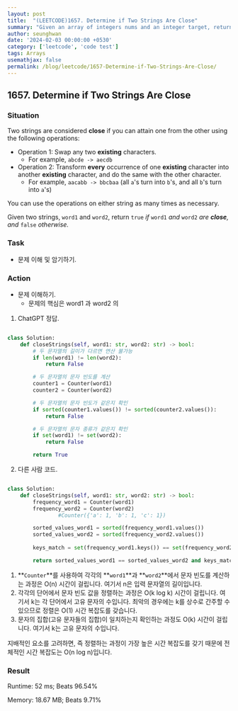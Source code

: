 ```yaml
---
layout: post
title:  "(LEETCODE)1657. Determine if Two Strings Are Close"
summary: "Given an array of integers nums and an integer target, return indices of the two numbers such that they add up to target."
author: seunghwan
date: '2024-02-03 00:00:00 +0530'
category: ['leetcode', 'code test']
tags: Arrays
usemathjax: false
permalink: /blog/leetcode/1657-Determine-if-Two-Strings-Are-Close/
---
```

## 1657. Determine if Two Strings Are Close
### Situation

Two strings are considered **close** if you can attain one from the other using the following operations:

- Operation 1: Swap any two **existing** characters.
    - For example, `abcde -> aecdb`
- Operation 2: Transform **every** occurrence of one **existing** character into another **existing** character, and do the same with the other character.
    - For example, `aacabb -> bbcbaa` (all `a`'s turn into `b`'s, and all `b`'s turn into `a`'s)

You can use the operations on either string as many times as necessary.

Given two strings, `word1` and `word2`, return `true` *if* `word1` *and* `word2` *are **close**, and* `false` *otherwise.*

### Task

- 문제 이해 및 암기하기.

### Action

- 문제 이해하기.
    - 문제의 핵심은 word1 과 word2 의

1. ChatGPT 정답.
    
```python

class Solution:
    def closeStrings(self, word1: str, word2: str) -> bool:
        # 두 문자열의 길이가 다르면 연산 불가능
        if len(word1) != len(word2):
            return False

        # 두 문자열의 문자 빈도를 계산
        counter1 = Counter(word1)
        counter2 = Counter(word2)

        # 두 문자열의 문자 빈도가 같은지 확인
        if sorted(counter1.values()) != sorted(counter2.values()):
            return False

        # 두 문자열의 문자 종류가 같은지 확인
        if set(word1) != set(word2):
            return False

        return True
```
    
2. 다른 사람 코드.
    
```python

class Solution:
    def closeStrings(self, word1: str, word2: str) -> bool:
        frequency_word1 = Counter(word1)
        frequency_word2 = Counter(word2)
                #Counter({'a': 1, 'b': 1, 'c': 1})

        sorted_values_word1 = sorted(frequency_word1.values())
        sorted_values_word2 = sorted(frequency_word2.values())
        
        keys_match = set(frequency_word1.keys()) == set(frequency_word2.keys())

        return sorted_values_word1 == sorted_values_word2 and keys_match
```

1. **`Counter`**를 사용하여 각각의 **`word1`**과 **`word2`**에서 문자 빈도를 계산하는 과정은 O(n) 시간이 걸립니다. 여기서 n은 입력 문자열의 길이입니다.
2. 각각의 단어에서 문자 빈도 값을 정렬하는 과정은 O(k log k) 시간이 걸립니다. 여기서 k는 각 단어에서 고유 문자의 수입니다. 최악의 경우에는 k를 상수로 간주할 수 있으므로 정렬은 O(1) 시간 복잡도를 갖습니다.
3. 문자의 집합(고유 문자들의 집합)이 일치하는지 확인하는 과정도 O(k) 시간이 걸립니다. 여기서 k는 고유 문자의 수입니다.

지배적인 요소를 고려하면, 즉 정렬하는 과정이 가장 높은 시간 복잡도를 갖기 때문에 전체적인 시간 복잡도는 O(n log n)입니다.
    

### Result

Runtime: 52 ms; Beats 96.54%

Memory: 18.67 MB; Beats 9.71%